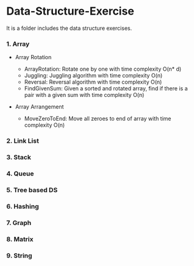 # Data-Structure-Exercise
It is a folder includes the data structure exercises. 

### 1. Array
* Array Rotation
  * ArrayRotation: Rotate one by one with time complexity O(n* d)
  * Juggling: Juggling algorithm with time complexity O(n)
  * Reversal: Reversal algorithm with time complexity O(n)
  * FindGivenSum: Given a sorted and rotated array, find if there is a pair with a given sum with time complexity O(n)
  
* Array Arrangement
  * MoveZeroToEnd: Move all zeroes to end of array with time complexity O(n)

### 2. Link List
### 3. Stack
### 4. Queue
### 5. Tree based DS
### 6. Hashing
### 7. Graph
### 8. Matrix
### 9. String
